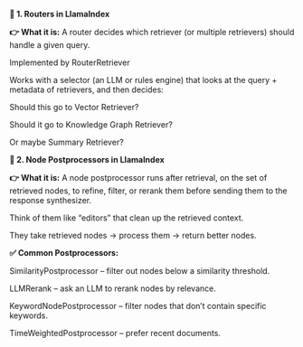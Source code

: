 **🔹 1. Routers in LlamaIndex**

**👉 What it is:**
A router decides which retriever (or multiple retrievers) should handle a given query.

Implemented by RouterRetriever

Works with a selector (an LLM or rules engine) that looks at the query + metadata of retrievers, and then decides:

Should this go to Vector Retriever?

Should it go to Knowledge Graph Retriever?

Or maybe Summary Retriever?

**🔹 2. Node Postprocessors in LlamaIndex**

**👉 What it is:**
A node postprocessor runs after retrieval, on the set of retrieved nodes, to refine, filter, or rerank them before sending them to the response synthesizer.

Think of them like “editors” that clean up the retrieved context.

They take retrieved nodes → process them → return better nodes.

**✅ Common Postprocessors:**

SimilarityPostprocessor – filter out nodes below a similarity threshold.

LLMRerank – ask an LLM to rerank nodes by relevance.

KeywordNodePostprocessor – filter nodes that don’t contain specific keywords.

TimeWeightedPostprocessor – prefer recent documents.
